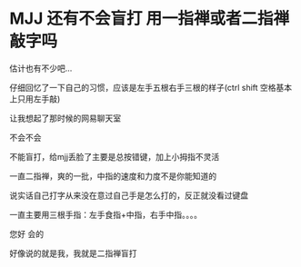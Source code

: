 # MJJ 还有不会盲打 用一指禅或者二指禅敲字吗


估计也有不少吧...

仔细回忆了一下自己的习惯，应该是左手五根右手三根的样子(ctrl shift 空格基本上只用左手敲)

让我想起了那时候的网易聊天室

不会不会

不能盲打，给mjj丢脸了<img src="static/image/smiley/default/cry.gif" smilieid="4" border="0" alt="" />主要是总按错键，加上小拇指不灵活<img id="aimg_qj6J6" onclick="zoom(this, this.src, 0, 0, 0)" class="zoom" src="https://cdn.jsdelivr.net/gh/hishis/forum-master/public/images/patch.gif" onmouseover="img_onmouseoverfunc(this)" onload="thumbImg(this)" border="0" alt="" />

一直二指禅，爽的一批，中指的速度和力度不是你能知道的<img src="static/image/smiley/default/lol.gif" smilieid="12" border="0" alt="" />

说实话自己打字从来没在意过自己手是怎么打的，反正就没看过键盘

一直主要用三根手指：左手食指+中指，右手中指。。。。<img src="static/image/smiley/default/sweat.gif" smilieid="10" border="0" alt="" />

您好 会的

好像说的就是我，我就是二指禅盲打
